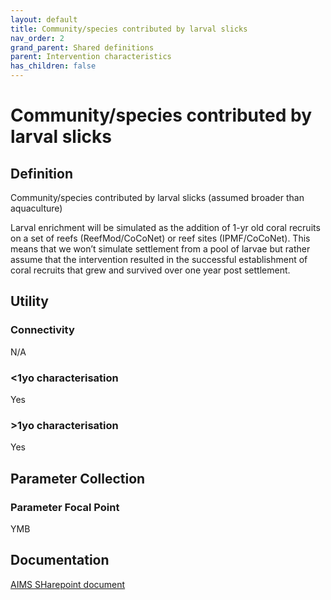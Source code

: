 ```yaml
---
layout: default
title: Community/species contributed by larval slicks
nav_order: 2
grand_parent: Shared definitions
parent: Intervention characteristics
has_children: false
---
```


# Community/species contributed by larval slicks
<!-- 
{: .no_toc .text-delta }
* TOC
{:toc} -->

## Definition

Community/species contributed by larval slicks (assumed broader than aquaculture)

Larval enrichment will be simulated as the addition of 1-yr old coral recruits on a set of reefs (ReefMod/CoCoNet) or reef sites (IPMF/CoCoNet). This means that we won’t simulate settlement from a pool of larvae but rather assume that the intervention resulted in the successful establishment of coral recruits that grew and survived over one year post settlement.

## Utility 
### Connectivity

N/A

### <1yo characterisation

Yes 

### >1yo characterisation

Yes 

## Parameter Collection
### Parameter Focal Point

YMB

## Documentation

[AIMS SHarepoint document](https://aimsgovau.sharepoint.com/:w:/r/sites/RRAPMDS/_layouts/15/Doc.aspx?sourcedoc=%7B2FE395F0-8589-4E88-832F-F064FE4B6B32%7D&file=Parameter_larval_slicks_NEW2.docx)